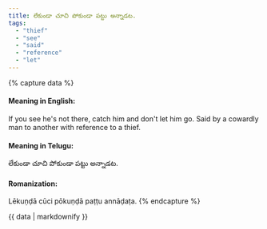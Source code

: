 ```yaml
---
title: లేకుండా చూచి పోకుండా పట్టు అన్నాడట.
tags:
  - "thief"
  - "see"
  - "said"
  - "reference"
  - "let"
---
```


{% capture data %}
#### Meaning in English:
If you see he's not there, catch him and don't let him go.
Said by a cowardly man to another with reference to a thief.

#### Meaning in Telugu:
లేకుండా చూచి పోకుండా పట్టు అన్నాడట.

#### Romanization:
Lēkuṇḍā cūci pōkuṇḍā paṭṭu annāḍaṭa.
{% endcapture %}

{{ data | markdownify }}

